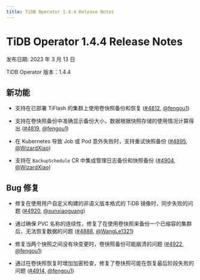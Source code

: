 ```yaml
---
title: TiDB Operator 1.4.4 Release Notes
---
```


# TiDB Operator 1.4.4 Release Notes

发布日期: 2023 年 3 月 13 日

TiDB Operator 版本：1.4.4

## 新功能

- 支持在已部署 TiFlash 的集群上使用卷快照备份和恢复 ([#4812](https://github.com/pingcap/tidb-operator/pull/4812), [@fengou1](https://github.com/fengou1))

- 支持在卷快照备份中准确显示备份大小，数据根据快照存储的使用情况计算得出 ([#4819](https://github.com/pingcap/tidb-operator/pull/4819), [@fengou1](https://github.com/fengou1))

- 在 Kubernetes 导致 Job 或 Pod 意外失败时，支持重试快照备份 ([#4895](https://github.com/pingcap/tidb-operator/pull/4895), [@WizardXiao](https://github.com/WizardXiao))

- 支持在 `BackupSchedule` CR 中集成管理日志备份和快照备份 ([#4904](https://github.com/pingcap/tidb-operator/pull/4904), [@WizardXiao](https://github.com/WizardXiao))

## Bug 修复

- 修复在使用用户自定义构建的非语义版本格式的 TiDB 镜像时，同步失败的问题 ([#4920](https://github.com/pingcap/tidb-operator/pull/4920), [@sunxiaoguang](https://github.com/sunxiaoguang))

- 通过确保 PVC 名称的连续性，修复了在使用卷快照来备份一个已缩容的集群后，无法恢复数据的问题 ([#4888](https://github.com/pingcap/tidb-operator/pull/4888), [@WangLe1321](https://github.com/WangLe1321))

- 修复当两个快照之间没有块变更时，卷快照备份可能崩溃的问题 ([#4922](https://github.com/pingcap/tidb-operator/pull/4922), [@fengou1](https://github.com/fengou1))

- 通过在卷快照恢复时增加加密检查，修复了卷快照可能在恢复最后阶段失败的问题 ([#4914](https://github.com/pingcap/tidb-operator/pull/4914), [@fengou1](https://github.com/fengou1))
